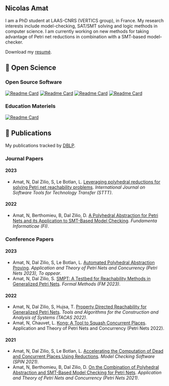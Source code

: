 ## Nicolas Amat

I am a PhD student at LAAS-CNRS (VERTICS group), in France. My research interests include
model-checking, SAT/SMT solving and logic methods in computer science. I am
currently working on new methods for taking advantage of Petri net reductions in combination with a SMT-based model-checker.

Download my [resumé](https://homepages.laas.fr/namat/media/Amat_CV.pdf).

## 🔭 Open Science

### Open Source Software

[![Readme Card](https://github-readme-stats.vercel.app/api/pin/?username=nicolasAmat&repo=SMPT&theme=tokyonight)](https://github.com/nicolasAmat/SMPT)
[![Readme Card](https://github-readme-stats.vercel.app/api/pin/?username=nicolasAmat&repo=Kong&theme=tokyonight)](https://github.com/nicolasAmat/Kong)
[![Readme Card](https://github-readme-stats.vercel.app/api/pin/?username=nicolasAmat&repo=Reductron&theme=tokyonight)](https://github.com/nicolasAmat/Reductron)
[![Readme Card](https://github-readme-stats.vercel.app/api/pin/?username=nicolasAmat&repo=tipx&theme=tokyonight)](https://github.com/nicolasAmat/tipx)

### Education Materiels

[![Readme Card](https://github-readme-stats.vercel.app/api/pin/?username=nicolasAmat&repo=uSMPT&theme=tokyonight)](https://github.com/nicolasAmat/uSMPT)

## 📖 Publications

My publications tracked by [DBLP](https://dblp.org/pid/290/7553.html).

### Journal Papers

#### 2023

- Amat, N, Dal Zilio, S, Le Botlan, L. [Leveraging polyhedral reductions for solving Petri net reachability problems](doi.org/10.1007/s10009-022-00694-8). *International Journal on Software Tools for Technology Transfer (STTT)*.

#### 2022

- Amat, N, Berthomieu, B, Dal Zilio, D. [A Polyhedral Abstraction for Petri Nets and its Application to SMT-Based Model Checking](doi.org/10.3233/FI-222134). *Fundamenta Informaticae (FI)*.

### Conference Papers

#### 2023

- Amat, N, Dal Zilio, S, Le Botlan, L. [Automated Polyhedral Abstraction Proving](https://petrinets2023.deec.fct.unl.pt/). *Application and Theory of Petri Nets and Concurrency (Petri Nets 2023), To appear*.
- Amat, N, Dal Zilio, S. [SMPT: A Testbed for Reachability Methods in Generalized Petri Nets](doi.org/10.1007/978-3-031-27481-7_25). *Formal Methods (FM 2023)*.
  
#### 2022

- Amat, N, Dal Zilio, S, Hujsa, T. [Property Directed Reachability for Generalized Petri Nets](doi.org/10.1007/978-3-030-99524-9_28). *Tools and Algorithms for the Construction and Analysis of Systems (TACAS 2022)*.
- Amat, N, Chauvet, L. [Kong: A Tool to Squash Concurrent Places](doi.org/10.1007/978-3-031-06653-5_6). Application and Theory of Petri Nets and Concurrency (Petri Nets 2022).

#### 2021

- Amat, N, Dal Zilio, S, Le Botlan, L. [Accelerating the Computation of Dead and Concurrent Places Using Reductions](doi.org/10.1007/978-3-030-84629-9_3). *Model Checking Software (SPIN 2021)*.
- Amat, N, Berthomieu, B, Dal Zilio, D. [On the Combination of Polyhedral Abstraction and SMT-Based Model Checking for Petri Nets](doi.org/10.1007/978-3-030-76983-3_9). *Application and Theory of Petri Nets and Concurrency (Petri Nets 2021)*.
    

